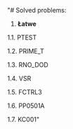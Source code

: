 "# Solved problems: 
1. **Łatwe**

1.1. PTEST

1.2. PRIME_T

1.3. RNO_DOD

1.4. VSR

1.5. FCTRL3

1.6. PP0501A

1.7. KC001" 
